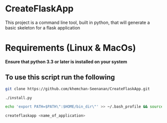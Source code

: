 # CreateFlaskApp
This project is a command line tool, built in python, that will generate a basic skeleton for a flask application

# Requirements (Linux & MacOs)
**Ensure that python 3.3 or later is installed on your system**

## To use this script run the following

```bash
git clone https://github.com/khemchan-Seenanan/CreateFlaskApp.git

./install.py

echo 'export PATH=$PATH\":$HOME/bin_dir\"' >> ~/.bash_profile && source ~/.bash_profile 

createflaskapp <name_of_application>

```

